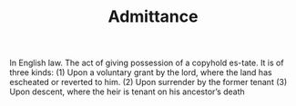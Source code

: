 ---
title: Admittance
permalink: "/definitions/admittance.html"
body: 'In English law. The act of giving possession of a copyhold es-tate. It is of
  three kinds: (1) Upon a voluntary grant by the lord, where the land has escheated
  or reverted to him. (2) Upon surrender by the former tenant (3) Upon descent, where
  the heir is tenant on his ancestor’s death'
published_at: '2018-07-07'
layout: post
---